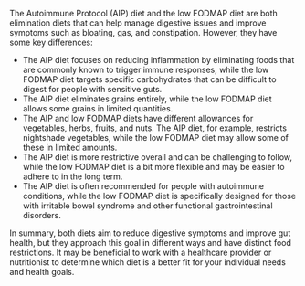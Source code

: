 The Autoimmune Protocol (AIP) diet and the low FODMAP diet are both elimination diets that can help manage digestive issues and improve symptoms such as bloating, gas, and constipation. However, they have some key differences:

- The AIP diet focuses on reducing inflammation by eliminating foods that are commonly known to trigger immune responses, while the low FODMAP diet targets specific carbohydrates that can be difficult to digest for people with sensitive guts.
- The AIP diet eliminates grains entirely, while the low FODMAP diet allows some grains in limited quantities.
- The AIP and low FODMAP diets have different allowances for vegetables, herbs, fruits, and nuts. The AIP diet, for example, restricts nightshade vegetables, while the low FODMAP diet may allow some of these in limited amounts.
- The AIP diet is more restrictive overall and can be challenging to follow, while the low FODMAP diet is a bit more flexible and may be easier to adhere to in the long term.
- The AIP diet is often recommended for people with autoimmune conditions, while the low FODMAP diet is specifically designed for those with irritable bowel syndrome and other functional gastrointestinal disorders.

In summary, both diets aim to reduce digestive symptoms and improve gut health, but they approach this goal in different ways and have distinct food restrictions. It may be beneficial to work with a healthcare provider or nutritionist to determine which diet is a better fit for your individual needs and health goals.